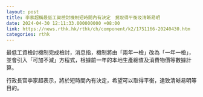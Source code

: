 ```yaml
---
layout: post
title: 李家超稱最低工資檢討機制短時間內有決定　冀取得平衡及清晰易明
date: 2024-04-30 12:11:33.000000000 +08:00
link: https://news.rthk.hk/rthk/ch/component/k2/1751166-20240430.htm
categories: rthk
---
```


最低工資檢討機制完成檢討，消息指，機制將由「兩年一檢」改為「一年一檢」，並會引入「可加不減」方程式，根據前一年的本地生產總值及消費物價等數據計算。

行政長官李家超表示，將於短時間內有決定，希望可以取得平衡，達致清晰易明等目的。
